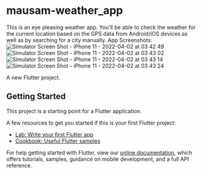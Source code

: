 # mausam-weather_app

This is an eye pleasing weather app. You'll be able to check the weather for the current location based on the GPS data from Android/iOS devices as well as by searching for a city manually.
App Screenshots:
![Simulator Screen Shot - iPhone 11 - 2022-04-02 at 03 42 49](https://user-images.githubusercontent.com/73040171/161351135-c4a713ed-6b97-4d9b-95cc-295e08ed1dc2.png)
![Simulator Screen Shot - iPhone 11 - 2022-04-02 at 03 43 02](https://user-images.githubusercontent.com/73040171/161351145-1c7fbdc0-e649-4fbb-80b4-0c53923522c9.png)
![Simulator Screen Shot - iPhone 11 - 2022-04-02 at 03 43 14](https://user-images.githubusercontent.com/73040171/161351159-fe16c91a-98b0-42a5-9bbf-5399cd41d7d2.png)
![Simulator Screen Shot - iPhone 11 - 2022-04-02 at 03 43 24](https://user-images.githubusercontent.com/73040171/161351164-dc8a7945-1f19-49bb-8496-8dc007a6d6e2.png)

A new Flutter project.

## Getting Started

This project is a starting point for a Flutter application.

A few resources to get you started if this is your first Flutter project:

- [Lab: Write your first Flutter app](https://flutter.dev/docs/get-started/codelab)
- [Cookbook: Useful Flutter samples](https://flutter.dev/docs/cookbook)

For help getting started with Flutter, view our
[online documentation](https://flutter.dev/docs), which offers tutorials,
samples, guidance on mobile development, and a full API reference.
